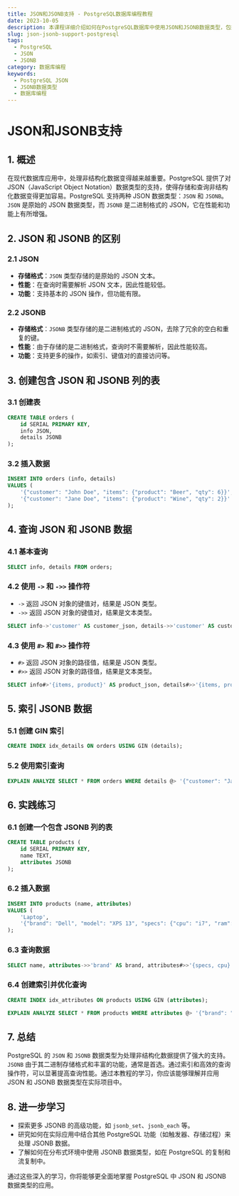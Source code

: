```yaml
---
title: JSON和JSONB支持 - PostgreSQL数据库编程教程
date: 2023-10-05
description: 本课程详细介绍如何在PostgreSQL数据库中使用JSON和JSONB数据类型，包括创建、查询和操作JSON数据。
slug: json-jsonb-support-postgresql
tags:
  - PostgreSQL
  - JSON
  - JSONB
category: 数据库编程
keywords:
  - PostgreSQL JSON
  - JSONB数据类型
  - 数据库编程
---
```


# JSON和JSONB支持

## 1. 概述

在现代数据库应用中，处理非结构化数据变得越来越重要。PostgreSQL 提供了对 JSON（JavaScript Object Notation）数据类型的支持，使得存储和查询非结构化数据变得更加容易。PostgreSQL 支持两种 JSON 数据类型：`JSON` 和 `JSONB`。`JSON` 是原始的 JSON 数据类型，而 `JSONB` 是二进制格式的 JSON，它在性能和功能上有所增强。

## 2. JSON 和 JSONB 的区别

### 2.1 JSON

- **存储格式**：`JSON` 类型存储的是原始的 JSON 文本。
- **性能**：在查询时需要解析 JSON 文本，因此性能较低。
- **功能**：支持基本的 JSON 操作，但功能有限。

### 2.2 JSONB

- **存储格式**：`JSONB` 类型存储的是二进制格式的 JSON，去除了冗余的空白和重复的键。
- **性能**：由于存储的是二进制格式，查询时不需要解析，因此性能较高。
- **功能**：支持更多的操作，如索引、键值对的直接访问等。

## 3. 创建包含 JSON 和 JSONB 列的表

### 3.1 创建表

```sql
CREATE TABLE orders (
    id SERIAL PRIMARY KEY,
    info JSON,
    details JSONB
);
```

### 3.2 插入数据

```sql
INSERT INTO orders (info, details)
VALUES (
    '{"customer": "John Doe", "items": {"product": "Beer", "qty": 6}}',
    '{"customer": "Jane Doe", "items": {"product": "Wine", "qty": 2}}'
);
```

## 4. 查询 JSON 和 JSONB 数据

### 4.1 基本查询

```sql
SELECT info, details FROM orders;
```

### 4.2 使用 `->` 和 `->>` 操作符

- `->` 返回 JSON 对象的键值对，结果是 JSON 类型。
- `->>` 返回 JSON 对象的键值对，结果是文本类型。

```sql
SELECT info->'customer' AS customer_json, details->>'customer' AS customer_text FROM orders;
```

### 4.3 使用 `#>` 和 `#>>` 操作符

- `#>` 返回 JSON 对象的路径值，结果是 JSON 类型。
- `#>>` 返回 JSON 对象的路径值，结果是文本类型。

```sql
SELECT info#>'{items, product}' AS product_json, details#>>'{items, product}' AS product_text FROM orders;
```

## 5. 索引 JSONB 数据

### 5.1 创建 GIN 索引

```sql
CREATE INDEX idx_details ON orders USING GIN (details);
```

### 5.2 使用索引查询

```sql
EXPLAIN ANALYZE SELECT * FROM orders WHERE details @> '{"customer": "Jane Doe"}';
```

## 6. 实践练习

### 6.1 创建一个包含 JSONB 列的表

```sql
CREATE TABLE products (
    id SERIAL PRIMARY KEY,
    name TEXT,
    attributes JSONB
);
```

### 6.2 插入数据

```sql
INSERT INTO products (name, attributes)
VALUES (
    'Laptop',
    '{"brand": "Dell", "model": "XPS 13", "specs": {"cpu": "i7", "ram": "16GB", "storage": "512GB SSD"}}'
);
```

### 6.3 查询数据

```sql
SELECT name, attributes->>'brand' AS brand, attributes#>>'{specs, cpu}' AS cpu FROM products;
```

### 6.4 创建索引并优化查询

```sql
CREATE INDEX idx_attributes ON products USING GIN (attributes);

EXPLAIN ANALYZE SELECT * FROM products WHERE attributes @> '{"brand": "Dell"}';
```

## 7. 总结

PostgreSQL 的 `JSON` 和 `JSONB` 数据类型为处理非结构化数据提供了强大的支持。`JSONB` 由于其二进制存储格式和丰富的功能，通常是首选。通过索引和高效的查询操作符，可以显著提高查询性能。通过本教程的学习，你应该能够理解并应用 JSON 和 JSONB 数据类型在实际项目中。

## 8. 进一步学习

- 探索更多 JSONB 的高级功能，如 `jsonb_set`、`jsonb_each` 等。
- 研究如何在实际应用中结合其他 PostgreSQL 功能（如触发器、存储过程）来处理 JSONB 数据。
- 了解如何在分布式环境中使用 JSONB 数据类型，如在 PostgreSQL 的复制和流复制中。

通过这些深入的学习，你将能够更全面地掌握 PostgreSQL 中 JSON 和 JSONB 数据类型的应用。